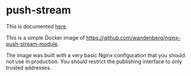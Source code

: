 # push-stream

This is documented [here](https://github.com/pushaas/pushaas-docs#component-push-stream).

This is a simple Docker image of https://github.com/wandenberg/nginx-push-stream-module.

The image was built with a very basic Nginx configuration that you should not use in production. You should restrict the publishing interface to only trusted addresses.
